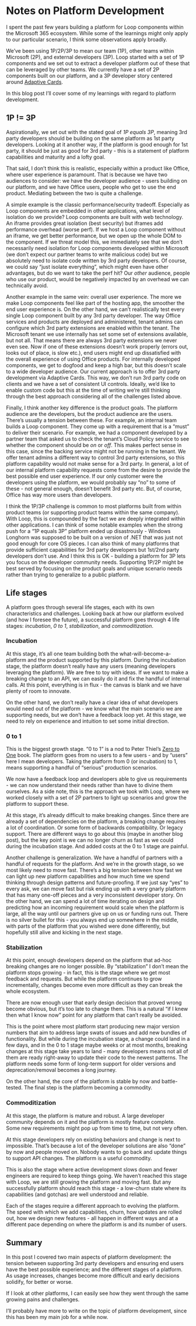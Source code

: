 # Notes on Platform Development

I spent the past few years building a platform for Loop components within the
Microsoft 365 ecosystem. While some of the learnings might only apply to our
particular scenario, I think some observations apply broadly.

We’ve been using 1P/2P/3P to mean our team (1P), other teams within Microsoft
(2P), and external developers (3P). Loop started with a set of 1P components and
we set out to extract a developer platform out of these that can be leveraged by
other teams. We currently have a set of 2P components built on our platform, and
a 3P developer story centered around [Adaptive Cards](https://learn.microsoft.com/en-us/microsoftteams/platform/m365-apps/cards-loop-component).

In this blog post I’ll cover some of my learnings with regard to platform
development.

## 1P != 3P

Aspirationally, we set out with the stated goal of *1P equals 3P*, meaning 3rd
party developers should be building on the same platform as 1st party
developers. Looking at it another way, if the platform is good enough for 1st
party, it should be just as good for 3rd party - this is a statement of platform
capabilities and maturity and a lofty goal.

That said, I don’t think this is realistic, especially within a product like
Office, where user experience is paramount. That is because we have two
audiences to consider: we have the developer audience - users building on our
platform, and we have Office users, people who get to use the end product.
Mediating between the two is quite a challenge.

A simple example is the classic performance/security tradeoff. Especially as
Loop components are embedded in other applications, what level of isolation do
we provide? Loop components are built with web technology. An iframe provides
great isolation (best security) but iframes add performance overhead (worse
perf). If we host a Loop component without an iframe, we get better performance,
but we open up the whole DOM to the component. If we threat model this, we
immediately see that we don’t necessarily need isolation for Loop components
developed within Microsoft (we don’t expect our partner teams to write malicious
code) but we absolutely need to isolate code written by 3rd party developers. Of
course, we could say “just isolate everything”, which might even have other
advantages, but do we want to take the perf hit? Our *other* audience, people
who use our product, would be negatively impacted by an overhead we can
technically avoid.

Another example in the same vein: overall user experience. The more we make Loop
components feel like part of the hosting app, the smoother the end user
experience is. On the other hand, we can’t realistically test every single Loop
component built by any 3rd party developer. The way Office services and products
are deployed and administered, tenant admins can configure which 3rd party
extensions are enabled within the tenant. The Microsoft tenant we use internally
has set some set of extensions available, but not all. That means there are
always 3rd party extensions we never even see. Now if one of these extensions
doesn’t work properly (errors out, looks out of place, is slow etc.), end users
might end up dissatisfied with the overall experience of using Office products.
For internally developed components, we get to dogfood and keep a high bar, but
this doesn’t scale to a wide developer audience. Our current approach is to
offer 3rd party development via Adaptive Cards. This way, we don’t run 3rd party
code on clients and we have a set of consistent UI controls. Ideally, we’d like
to enable custom code but this at the time of writing we’re still thinking
through the best approach considering all of the challenges listed above.

Finally, I think another key difference is the product goals. The platform
audience are the developers, but the product audience are the users. There’s
usually a tension between these. For example, an internal team builds a Loop
component. They come up with a requirement that is a “must” to deliver their
scenario. For example, we had a component developed by a partner team that asked
us to check the tenant’s Cloud Policy service to see whether the component
should be *on* or *off*. This makes perfect sense in this case, since the
backing service might not be running in the tenant. We offer tenant admins a
different way to control 3rd party extensions, so this platform capability would
not make sense for a 3rd party. In general, a lot of our internal platform
capability requests come from the desire to provide the best possible end user
experience. If our only customer were the developers using the platform, we
would probably say “no” to some of these - not general enough, doesn’t benefit
3rd party etc. But, of course, Office has way more users than developers.

I think the 1P/3P challenge is common to most platforms built from within
product teams (or supporting product teams within the same company). With Loop,
this is compounded by the fact we are deeply integrated within other
applications. I can think of some notable examples when the strong push for a
“1P equals 3P” platform ended up disastrously - Windows Longhorn was supposed to
be built on a version of .NET that was just not good enough for core OS pieces.
I can also think of many platforms that provide sufficient capabilities for 3rd
party developers but 1st/2nd party developers don’t use. And I think this is
OK - building a platform for 3P lets you focus on the developer community needs.
Supporting 1P/2P might be best served by focusing on the product goals and
unique scenario needs rather than trying to generalize to a public platform.

## Life stages

A platform goes through several life stages, each with its own characteristics
and challenges. Looking back at how our platform evolved (and how I foresee the
future), a successful platform goes through 4 life stages: *incubation*, *0 to
1*, *stabilization*, and *commoditization*.

### Incubation

At this stage, it’s all one team building both the what-will-become-a-platform
and the product supported by this platform. During the incubation stage, the
platform doesn’t really have any  users (meaning developers leveraging the
platform). We are free to toy with ideas. If we want to make a breaking change
to an API, we can easily do it and fix the handful of internal calls. At this
point, everything is in flux - the canvas is blank and we have plenty of room to
innovate.

On the other hand, we don’t really have a clear idea of what developers would
need out of the platform - we know what the main scenario we are supporting
needs, but we don’t have a feedback loop yet. At this stage, we need to rely on
experience and intuition to set some initial direction.

### 0 to 1

This is the biggest growth stage. “0 to 1” is a nod to Peter Thiel’s [Zero to One](https://www.goodreads.com/book/show/18050143-zero-to-one) book. The
platform goes from no users to a few users - and by “users” here I mean
developers. Taking the platform from 0 (or incubation) to 1, means supporting a
handful of “serious” production scenarios.

We now have a feedback loop and developers able to give us requirements - we can
now understand their needs rather than have to divine them ourselves. As a side
note, this is the approach we took with Loop, where we worked closely with a set
of 2P partners to light up scenarios and grow the platform to support these.

At this stage, it’s already difficult to make breaking changes. Since there are
already a set of dependencies on the platform, a breaking change requires a lot
of coordination. Or some form of backwards compatibility. Or legacy support.
There are different ways to go about this (maybe in another blog post), but the
key point is we can no longer churn as fast as we could during the incubation
stage. And added costs at the 0 to 1 stage are painful.

Another challenge is generalization. We have a handful of partners with a
handful of requests for the platform. And we’re in the growth stage, so we most
likely need to move fast. There’s a big tension between how fast we can light up
new platform capabilities and how much time we spend thinking through design
patterns and future-proofing. If we just say “yes” to every ask, we can move
fast but risk ending up with a very gnarly platform that has many one-off pieces
and a very inconsistent developer story. On the other hand, we can spend a lot
of time iterating on design and predicting how an incoming requirement would
scale when the platform is large, all the way until our partners give up on us
or funding runs out. There is no silver bullet for this - you always end up
somewhere in the middle, with parts of the platform that you wished were done
differently, but hopefully still alive and kicking in the next stage.

### Stabilization

At this point, enough developers depend on the platform that ad-hoc breaking
changes are no longer possible. By “stabilization” I don’t mean the platform
stops growing - in fact, this is the stage where we get most feedback and
requests. But while the platform continues to grow incrementally, changes become
even more difficult as they can break the whole ecosystem.

There are now enough user that early design decision that proved wrong become
obvious, but it’s too late to change them. This is a natural “if I knew then
what I know now” point for any platform that can’t really be avoided.

This is the point where most platform start producing new major version numbers
that aim to address large swats of issues and add new bundles of functionality.
But while during the incubation stage, a change could land in a few days, and in
the 0 to 1 stage maybe weeks or at most months, breaking changes at this stage
take years to land - many developers means not all of them are ready right-away
to update their code to the newest patterns. The platform needs some form of
long-term support for older versions and deprecation/removal becomes a long
journey.

On the other hand, the core of the platform is stable by now and battle-tested.
The final step is the platform becoming a commodity.

### Commoditization

At this stage, the platform is mature and robust. A large developer community
depends on it and the platform is mostly feature complete. Some new requirements
might pop up from time to time, but not very often.

At this stage developers rely on existing behaviors and change is next to
impossible. That’s because a lot of the developer solutions are also “done” by
now and people moved on. Nobody wants to go back and update things to support
API changes. The platform is a useful commodity.

This is also the stage where active development slows down and fewer engineers
are required to keep things going. We haven’t reached this stage with Loop, we
are still growing the platform and moving fast. But any successfully platform
should reach this stage - a low-churn state where its capabilities (and gotchas)
are well understood and reliable.

Each of the stages require a different approach to evolving the platform. The
speed with which we add capabilities, churn, how updates are rolled out, how we
design new features - all happen in different ways and at a different pace
depending on where the platform is and its number of users.

## Summary

In this post I covered two main aspects of platform development: the tension
between supporting 3rd party developers and ensuring end users have the best
possible experience; and the different stages of a platform. As usage increases,
changes become more difficult and early decisions solidify, for better or worse.

If I look at other platforms, I can easily see how they went through the same
growing pains and challenges.

I’ll probably have more to write on the topic of platform development, since
this has been my main job for a while now.
